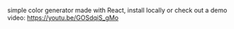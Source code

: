 simple color generator made with React, install locally or check out a demo video: https://youtu.be/GOSdqiS_gMo
